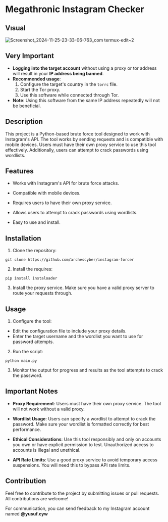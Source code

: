 # Megathronic Instagram Checker

## Vısual 

![Screenshot_2024-11-25-23-33-06-763_com termux-edit~2](https://github.com/user-attachments/assets/20f015d0-0d24-4bd8-8f74-00ee0da471a5)

## Very Important

- **Logging into the target account** without using a proxy or tor address will result in your **IP address being banned**.
- **Recommended usage**: 
  1. Configure the target's country in the `torrc` file.
  2. Start the Tor proxy.
  3. Use this software while connected through Tor.
- **Note**: Using this software from the same IP address repeatedly will not be beneficial.

## Description

This project is a Python-based brute force tool designed to work with Instagram's API. The tool works by sending requests and is compatible with mobile devices. Users must have their own proxy service to use this tool effectively. Additionally, users can attempt to crack passwords using wordlists.

## Features

- Works with Instagram's API for brute force attacks.
- Compatible with mobile devices.
- Requires users to have their own proxy service.
- Allows users to attempt to crack passwords using wordlists.

- Easy to use and install.

## Installation

1. Clone the repository:

```
git clone https://github.com/archescyber/instagram-forcer
```

2. Install the requires:

```
pip install instaloader
```

3. Install the proxy service.  Make sure you have a valid proxy server to route your requests through.

## Usage

1. Configure the tool:
- Edit the configuration file to include your proxy details.
- Enter the target username and the wordlist you want to use for password attempts.

2. Run the script:

```
python main.py
```

3. Monitor the output for progress and results as the tool attempts to crack the password.

## Important Notes

- **Proxy Requirement**: Users must have their own proxy service. The tool will not work without a valid proxy.

- **Wordlist Usage**: Users can specify a wordlist to attempt to crack the password. Make sure your wordlist is formatted correctly for best performance.

- **Ethical Considerations**: Use this tool responsibly and only on accounts you own or have explicit permission to test. Unauthorized access to accounts is illegal and unethical.
- **API Rate Limits**: Use a good proxy service to avoid temporary access suspensions. You will need this to bypass API rate limits.

## Contribution

Feel free to contribute to the project by submitting issues or pull requests. All contributions are welcome!   

For communication, you can send feedback to my Instagram account named **@yusuf.cyw**
